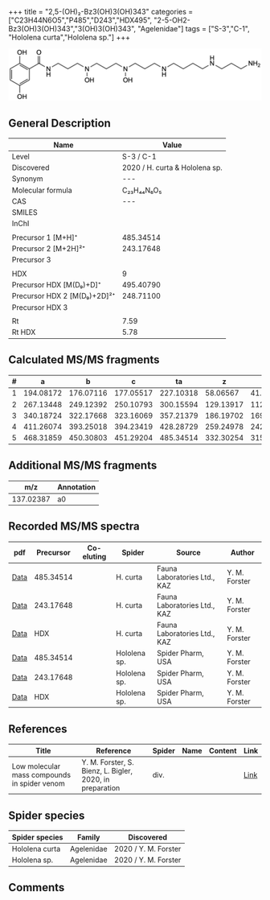 +++
title = "2,5-(OH)₂-Bz3(OH)3(OH)343"
categories = ["C23H44N6O5","P485","D243","HDX495",
"2-5-OH2-Bz3(OH)3(OH)343","3(OH)3(OH)343",
"Agelenidae"]
tags = ["S-3","C-1",
"Hololena curta","Hololena sp."]
+++

![](/img/2-5-OH2-Bz3(OH)3(OH)343.png)

## General Description

| Name                       | Value              |
|----------------------------|--------------------|
| Level                      | S-3 / C-1          |
| Discovered                 | 2020 / H. curta & Hololena sp. |
| Synonym                    | ---                |
| Molecular formula          | C₂₃H₄₄N₆O₅                   |
| CAS                        | ---                |
| SMILES |   |
| InChI  |   |
|                            |                    |
| Precursor 1 [M+H]⁺         | 485.34514                   |
| Precursor 2 [M+2H]²⁺       | 243.17648                   |
| Precursor 3                |                    |
|                            |                    |
| HDX                        | 9                   |
| Precursor HDX   [M(D₉)+D]⁺   | 495.40790                   |
| Precursor HDX 2 [M(D₉)+2D]²⁺ | 248.71100                   |
| Precursor HDX 3            |                    |
|                            |                    |
| Rt                         | 7.59                   |
| Rt HDX                     | 5.78                   |

## Calculated MS/MS fragments

| # | a         | b         | c         | ta        | z         | y         | tz        |
|---|-----------|-----------|-----------|-----------|-----------|-----------|-----------|
| 1 | 194.08172 | 176.07116 | 177.05517 | 227.10318 | 58.06567 | 41.03912 | 75.09222 |
| 2 | 267.13448 | 249.12392 | 250.10793 | 300.15594 | 129.13917 | 112.11262 | 146.16572 |
| 3 | 340.18724 | 322.17668 | 323.16069 | 357.21379 | 186.19702 | 169.17047 | 219.21848 |
| 4 | 411.26074 | 393.25018 | 394.23419 | 428.28729 | 259.24978 | 242.22323 | 292.27124 |
| 5 | 468.31859 | 450.30803 | 451.29204 | 485.34514 | 332.30254 | 315.27599 | 349.32909 |

## Additional MS/MS fragments

| m/z       | Annotation |
|-----------|------------|
| 137.02387 | a0         |

## Recorded MS/MS spectra

| pdf                                             | Precursor | Co-eluting | Spider      | Source                       | Author        |
|-------------------------------------------------|-----------|------------|-------------|------------------------------|---------------|
| [Data](/pdf/H-curta/485_2-5-OH2-Bz3(OH)3(OH)343_Hc.pdf) | 485.34514 |           | H. curta | Fauna Laboratories Ltd., KAZ | Y. M. Forster |
| [Data](/pdf/H-curta/485_2-5-OH2-Bz3(OH)3(OH)343_Hc_2.pdf) | 243.17648  |           | H. curta | Fauna Laboratories Ltd., KAZ | Y. M. Forster |
| [Data](/pdf/H-curta/485_2-5-OH2-Bz3(OH)3(OH)343_Hc_HDX.pdf) | HDX |           | H. curta | Fauna Laboratories Ltd., KAZ | Y. M. Forster |
| [Data](/pdf/Hololena-sp/485_2-5-OH2-Bz3(OH)3(OH)343_Ho-sp.pdf) | 485.34514 |           | Hololena sp. | Spider Pharm, USA | Y. M. Forster |
| [Data](/pdf/Hololena-sp/485_2-5-OH2-Bz3(OH)3(OH)343_Ho-sp_2.pdf) | 243.17648 |           | Hololena sp. | Spider Pharm, USA | Y. M. Forster |
| [Data](/pdf/Hololena-sp/485_2-5-OH2-Bz3(OH)3(OH)343_Ho-sp_HDX.pdf) | HDX |           | Hololena sp. | Spider Pharm, USA | Y. M. Forster |


## References

| Title | Reference | Spider | Name | Content | Link |
|-------|-----------|--------|------|---------|------|
| Low molecular mass compounds in spider venom      | Y. M. Forster, S. Bienz, L. Bigler, 2020, in preparation          | div.       |   |   | [Link](unknown) |

## Spider species

| Spider species     | Family     | Discovered           |
|--------------------|------------|----------------------|
| Hololena curta | Agelenidae | 2020 / Y. M. Forster |
| Hololena sp. | Agelenidae | 2020 / Y. M. Forster |


## Comments